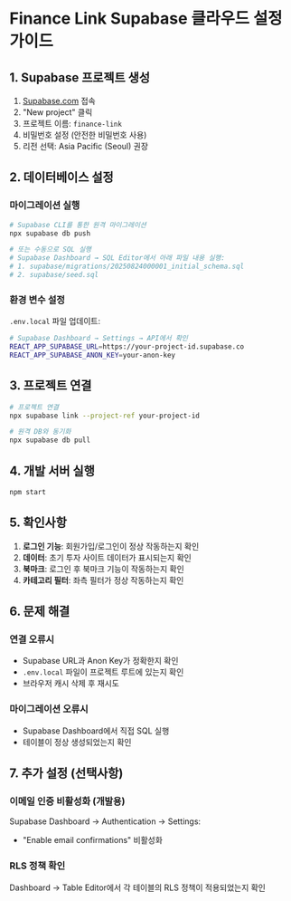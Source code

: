 # Finance Link Supabase 클라우드 설정 가이드

## 1. Supabase 프로젝트 생성

1. [Supabase.com](https://supabase.com) 접속
2. "New project" 클릭
3. 프로젝트 이름: `finance-link`
4. 비밀번호 설정 (안전한 비밀번호 사용)
5. 리전 선택: Asia Pacific (Seoul) 권장

## 2. 데이터베이스 설정

### 마이그레이션 실행
```bash
# Supabase CLI를 통한 원격 마이그레이션
npx supabase db push

# 또는 수동으로 SQL 실행
# Supabase Dashboard → SQL Editor에서 아래 파일 내용 실행:
# 1. supabase/migrations/20250824000001_initial_schema.sql
# 2. supabase/seed.sql
```

### 환경 변수 설정
`.env.local` 파일 업데이트:

```bash
# Supabase Dashboard → Settings → API에서 확인
REACT_APP_SUPABASE_URL=https://your-project-id.supabase.co
REACT_APP_SUPABASE_ANON_KEY=your-anon-key
```

## 3. 프로젝트 연결

```bash
# 프로젝트 연결
npx supabase link --project-ref your-project-id

# 원격 DB와 동기화
npx supabase db pull
```

## 4. 개발 서버 실행

```bash
npm start
```

## 5. 확인사항

1. **로그인 기능**: 회원가입/로그인이 정상 작동하는지 확인
2. **데이터**: 초기 투자 사이트 데이터가 표시되는지 확인  
3. **북마크**: 로그인 후 북마크 기능이 작동하는지 확인
4. **카테고리 필터**: 좌측 필터가 정상 작동하는지 확인

## 6. 문제 해결

### 연결 오류시
- Supabase URL과 Anon Key가 정확한지 확인
- `.env.local` 파일이 프로젝트 루트에 있는지 확인
- 브라우저 캐시 삭제 후 재시도

### 마이그레이션 오류시
- Supabase Dashboard에서 직접 SQL 실행
- 테이블이 정상 생성되었는지 확인

## 7. 추가 설정 (선택사항)

### 이메일 인증 비활성화 (개발용)
Supabase Dashboard → Authentication → Settings:
- "Enable email confirmations" 비활성화

### RLS 정책 확인
Dashboard → Table Editor에서 각 테이블의 RLS 정책이 적용되었는지 확인